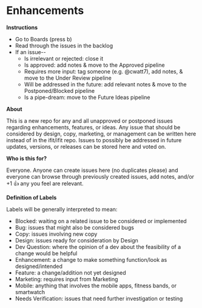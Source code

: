 # Enhancements

__Instructions__
* Go to Boards (press b)
* Read through the issues in the backlog
* If an issue--
  * Is irrelevant or rejected: close it
  * Is approved: add notes & move to the Approved pipeline
  * Requires more input: tag someone (e.g. @cwatt7), add notes, & move to the Under Review pipeline
  * Will be addressed in the future: add relevant notes & move to the Postponed/Blocked pipeline
  * Is a pipe-dream: move to the Future Ideas pipeline

__About__

This is a new repo for any and all unapproved or postponed issues regarding enhancements, features, or ideas. Any issue that should be considered by design, copy, marketing, or management can be written here instead of in the ifit/ifit repo. Issues to possibly be addressed in future updates, versions, or releases can be stored here and voted on.

__Who is this for?__

Everyone. Anyone can create issues here (no duplicates please) and everyone can browse through previously created issues, add notes, and/or +1 :+1: any you feel are relevant.

__Definition of Labels__

Labels will be generally interpreted to mean:
* Blocked: waiting on a related issue to be considered or implemented
* Bug: issues that might also be considered bugs
* Copy: issues involving new copy
* Design: issues ready for consideration by Design
* Dev Question: where the opinion of a dev about the feasibility of a change would be helpful
* Enhancement: a change to make something function/look as designed/intended
* Feature: a change/addition not yet designed
* Marketing: requires input from Marketing
* Mobile: anything that involves the mobile apps, fitness bands, or smartwatch
* Needs Verification: issues that need further investigation or testing
